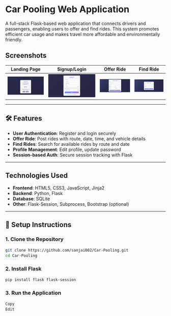 #  Car Pooling Web Application

A full-stack Flask-based web application that connects drivers and passengers, enabling users to offer and find rides. This system promotes efficient car usage and makes travel more affordable and environmentally friendly.



##  Screenshots

| Landing Page | Signup/Login | Offer Ride | Find Ride |
|--------------|--------------|------------|-----------|
| ![Landing](screenshots/landing.png) | ![Signup](screenshots/signup.png) | ![Offer](screenshots/offer.png) | ![Find](screenshots/find.png) |


---

## 🛠 Features

- **User Authentication**: Register and login securely
- **Offer Ride**: Post rides with route, date, time, and vehicle details
- **Find Rides**: Search for available rides by route and date
- **Profile Management**: Edit profile, update password
- **Session-based Auth**: Secure session tracking with Flask

---

##  Technologies Used

- **Frontend**: HTML5, CSS3, JavaScript, Jinja2
- **Backend**: Python, Flask
- **Database**: SQLite
- **Other**: Flask-Session, Subprocess, Bootstrap (optional)

---


## 🧪 Setup Instructions

### 1. Clone the Repository

```bash
git clone https://github.com/sanjai002/Car-Pooling.git
cd Car-Pooling
```
### 2. Install Flask

```bash
pip install flask flask-session
```

### 3. Run the Application
```bash
Copy
Edit
```
